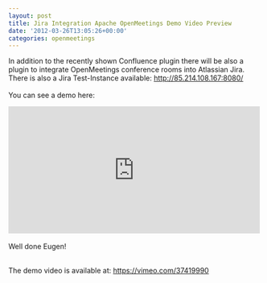 ```yaml
---
layout: post
title: Jira Integration Apache OpenMeetings Demo Video Preview
date: '2012-03-26T13:05:26+00:00'
categories: openmeetings
---
```

In addition to the recently shown Confluence plugin there will be also a plugin to integrate OpenMeetings conference rooms into Atlassian Jira. <br/>
There is also a Jira Test-Instance available:
<a href="http://85.214.108.167:8080/" target="_blank" ref="nofollow">http://85.214.108.167:8080/</a>
<br/><br/>
You can see a demo here: <br/>
<iframe src="http://player.vimeo.com/video/37419990" width="500" height="253" frameborder="0" webkitAllowFullScreen mozallowfullscreen allowFullScreen></iframe>
<br/><br/>
Well done Eugen! 
<br/><br/>

The demo video is available at: <a href="https://vimeo.com/37419990" target="_blank" ref="nofollow">https://vimeo.com/37419990</a>
